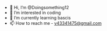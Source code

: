- 👋 Hi, I’m @Doingsomething12
- 👀 I’m interested in coding
- 🌱 I’m currently learning bascis
- 📫 How to reach me - v43341475@gmail.com


<!---
Doingsomething12/Doingsomething12 is a ✨ special ✨ repository because its `README.md` (this file) appears on your GitHub profile.
You can click the Preview link to take a look at your changes.
--->
